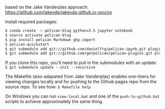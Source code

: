 based on the Jake Vanderplas approach: 
<https://github.com/jakevdp/jakevdp.github.io-source>

Install required packages:

```bash
$ conda create -n pelican-blog python=3.5 jupyter notebook
$ source activate pelican-blog
$ pip install pelican Markdown ghp-import
$ pelican-quickstart
$ git submodule add git://github.com/danielfrg/pelican-ipynb.git plugins/ipynb
$ git submodule add git://github.com/getpelican/pelican-plugins.git plugins/pelican-plugins
```

If you clone this repo, you'll need to pull in the submodules with an update:
`$ git submodule update --init --recursive`

The Makefile (also adapated from Jake Vanderplas) enables one-liners for 
viewing changes locally and for pushing to the Github pages repo from the source repo.
To see how:
`$ Makefile help`

On Windows you can run `view-local.bat` and one of the  `push-to-github.bat` 
scripts to achieve approximately the same thing.